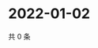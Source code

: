 # 2022-01-02

共 0 条

<!-- BEGIN WEIBO -->
<!-- 最后更新时间 Sun Jan 02 2022 02:00:56 GMT+0800 (China Standard Time) -->

<!-- END WEIBO -->
